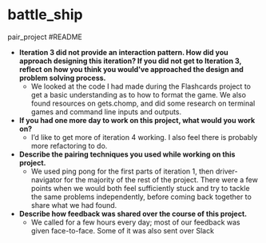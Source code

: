 # battle_ship
pair_project
 #README
- **Iteration 3 did not provide an interaction pattern. How did you approach designing this iteration? If you did not get to Iteration 3, reflect on how you think you would’ve approached the design and problem solving process.**
  - We looked at the code I had made during the Flashcards project to get a basic understanding as to how to format the game. We also found resources on gets.chomp, and did some research on terminal games and command line inputs and outputs.
- **If you had one more day to work on this project, what would you work on?**
  - I’d like to get more of iteration 4 working. I also feel there is probably more refactoring to do.
- **Describe the pairing techniques you used while working on this project.**
  - We used ping pong for the first parts of iteration 1, then driver-navigator for the majority of the rest of the project. There were a few points when we would both feel sufficiently stuck and try to tackle the same problems independently, before coming back together to share what we had found.
- **Describe how feedback was shared over the course of this project.**
  - We called for a few hours every day; most of our feedback was given face-to-face. Some of it was also sent over Slack
